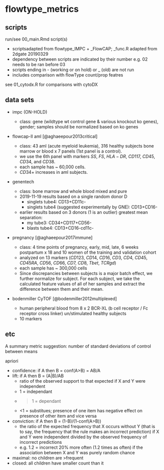 # flowtype_metrics

## scripts

run/see 00_main.Rmd script(s)
- scriptsadapted from flowtype_IMPC + _FlowCAP; _func.R adapted from 2dgate 20190329
- dependency between scripts are indicated by their number e.g. 02 needs to be ran before 03
- scripts ending in - (working or on hold) or _ (old) are not run
- includes comparison with flowType count/prop featres

see 01_cytodx.R for comparisons with cytoDX

## data sets

- impc (ON-HOLD)
  - class: gene (wildtype wt control gene & various knockout ko genes), gender; 
samples should be normalized based on ko genes

- flowcap-II aml [@aghaeepour2013critical]
  - class: 43 aml (acute myeloid leukemia), 316 healthy subjects bone marrow or blood x 7 panels 
(1st panel is a control).
  - we use the 6th panel with markers $SS$, $FS$, $HLA-DR$, $CD117$, $CD45$, $CD34$, and $CD38$.
  - each sample has ~ 60,000 cells.
  - $CD34+$ increases in aml subjects.

- genentech
  - class: bone marrow and whole blood mixed and pure
  - 2019-11-19 results based on a single random donor D
    - singlets tube4: CD13+CD11c-
    - singlets tube4 (suggested experimentally by GNE): CD13+CD16-
  - earlier results based on 3 donors (1 is an outlier) greatest mean separation:
    - my tube3: CD34+CD117+CD56-
    - blasts tube4: CD13+CD16-cd11c-

- pregnancy [@aghaeepour2017immune]
  - class: 4 time points of pregnancy, early, mid, late, 6 weeks postpartum x 18 and 10 women of the training and validation cohort
  - analyzed on 13 markers ($CD123$, $CD14$, $CD16$, $CD3$, $CD4$, $CD45$, $CD45RA$, $CD56$, $CD66$, $CD7$, $CD8$, $Tbet$, $TCRgd$)
  - each sample has ~ 300,000 cells
  - Since discrepancies between subjects is a major batch effect, we further normalize for subject. For each subject, we take the calculated feature values of all of her samples and extract the difference between them and their mean.

- bodenmiller CyTOF [@bodenmiller2012multiplexed]
  - human peripheral blood from 8 x 2 BCR-XL 
(b cell receptor / Fc receptor cross linker) un/stimulated healthy subjects
  - 10 markers


## etc

A summary metric suggestion: number of standard deviations of control between means

apriori
- confidence: if A then B = conf(A>B) = AB/A 
- lift: if A then B = (A|B)/AB
  - ratio of the observed support to that expected if X and Y were independent
  - 1 = independant
  - >1 = dependant
  - <1 = substitues; presence of one item has negative effect on presence of other item and vice versa
- conviction: if A then B = (1-B)/(1-conf(A>B))
  - the ratio of the expected frequency that X occurs without Y (that is to say, the frequency that the rule makes an incorrect prediction) if X and Y were independent divided by the observed frequency of incorrect predictions
  - e.g. 1.2 = incorrect 20% more often (1.2 times as often) if the association between X and Y was purely random chance
- maximal: no children are >frequent
- closed: all children have smaller count than it
